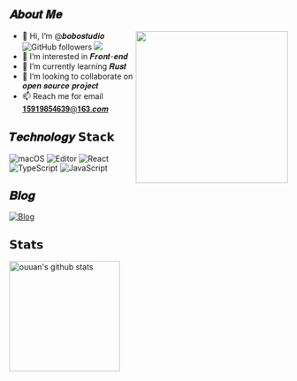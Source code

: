 
## 𝑨𝒃𝒐𝒖𝒕 𝑴𝒆

<a href="https://github.com/bobostudio"><img src="https://media.giphy.com/media/u2pmTWUi0MXjyrMaVj/giphy.gif" align="right" height="275" /></a>

- 👋 Hi, I’m @𝒃𝒐𝒃𝒐𝒔𝒕𝒖𝒅𝒊𝒐 ![GitHub followers](https://img.shields.io/github/followers/bobostudio?style=social) ![](https://komarev.com/ghpvc/?username=bobostudio&label=visitors)
- 👀 I’m interested in 𝑭𝒓𝒐𝒏𝒕-𝒆𝒏𝒅
- 🌱 I’m currently learning 𝑹𝒖𝒔𝒕
- 💞️ I’m looking to collaborate on 𝒐𝒑𝒆𝒏 𝒔𝒐𝒖𝒓𝒄𝒆 𝒑𝒓𝒐𝒋𝒆𝒄𝒕
- 📫 Reach me for email 𝟏𝟓𝟗𝟏𝟗𝟖𝟓𝟒𝟔𝟑𝟗@𝟏𝟔𝟑.𝒄𝒐𝒎


## 𝑻𝒆𝒄𝒉𝒏𝒐𝒍𝒐𝒈𝒚  𝗦𝘁𝗮𝗰𝗸

![macOS](https://img.shields.io/badge/OS-macOS-informational?style=flat-square&logo=apple&logoColor=white)
![Editor](https://img.shields.io/badge/Editor-VSCode-blue?style=flat-square&logo=visual-studio-code&logoColor=white)
![React](https://img.shields.io/badge/-React-%23F7DF1C?style=flat-square&logo=react&logoColor=ffffff&labelColor=blue&color=blue)
![TypeScript](https://img.shields.io/badge/-TypeScript-%23F7DF1C?style=flat-square&logo=typescript&logoColor=ffffff&labelColor=blue&color=blue)
![JavaScript](https://img.shields.io/badge/-JavaScript-%23F7DF1C?style=flat-square&logo=javaScript&logoColor=ffffff&labelColor=blue&color=blue)



## 𝑩𝒍𝒐𝒈

[![Blog](https://img.shields.io/badge/blog-%E8%99%9A%E5%B9%BB%E8%8B%A5%E8%B0%B7-blue?style=flat-square&logo=Webflow)](http://bobostudio.top/)


## 𝗦𝘁𝗮𝘁𝘀

<p align="left">
<img alt="ouuan's github stats" height='200' src="https://github-readme-stats.vercel.app/api?username=bobostudio&show_icons=true&include_all_commits=true">
</p>
